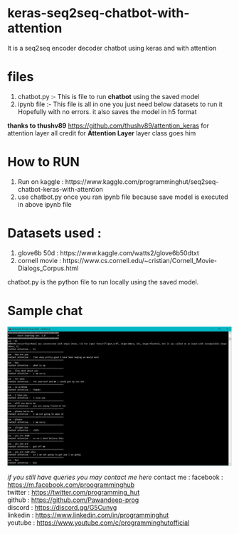 # keras-seq2seq-chatbot-with-attention
It is a seq2seq encoder decoder chatbot using keras and with attention

 <h1>files</h1>
<ol>
 <li>chatbot.py  :-  This is file to run <b>chatbot</b> using the saved model</li>
        <li>ipynb file  :-  This file is all in one you just need below datasets to run it Hopefully with no errors.
         it also saves the model in h5 format</li>
</ol>

<b>thanks to thushv89</b> https://github.com/thushv89/attention_keras for attention layer all credit for <b> Attention Layer</b> layer class goes him

<h1> How to RUN</h1>
<ol>
  <li>Run on kaggle : https://www.kaggle.com/programminghut/seq2seq-chatbot-keras-with-attention</li>
  <li>use chatbot.py once you ran ipynb file because save model is executed in above ipynb file</li>
</ol>

<h1> Datasets used : </h1>
<ol>
  <li>glove6b 50d : https://www.kaggle.com/watts2/glove6b50dtxt </li>
  <li>cornell movie :  https://www.cs.cornell.edu/~cristian/Cornell_Movie-Dialogs_Corpus.html </li>
</ol>

chatbot.py is the python file to run locally using the saved model.

<h1> Sample chat </h1>
  <img src='example_chat.JPG'>
  
  <i> if you still have queries you may contact me here </i>
  contact me :
  facebook : https://m.facebook.com/proogramminghub <br>
  twitter : https://twitter.com/programming_hut <br>
  github : https://github.com/Pawandeep-prog <br>
  discord : https://discord.gg/G5Cunyg <br>
  linkedin : https://www.linkedin.com/in/programminghut <br>
  youtube : https://www.youtube.com/c/programminghutofficial <br>
 
